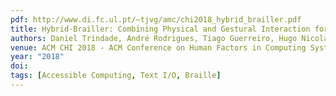 ```yaml
---
pdf: http://www.di.fc.ul.pt/~tjvg/amc/chi2018_hybrid_brailler.pdf
title: Hybrid-Brailler: Combining Physical and Gestural Interaction for Mobile Braille Input and Editing
authors: Daniel Trindade, André Rodrigues, Tiago Guerreiro, Hugo Nicolau
venue: ACM CHI 2018 - ACM Conference on Human Factors in Computing Systems, Montreal, Canada, May, 2018
year: "2018"
doi: 
tags: [Accessible Computing, Text I/O, Braille]
---
```

